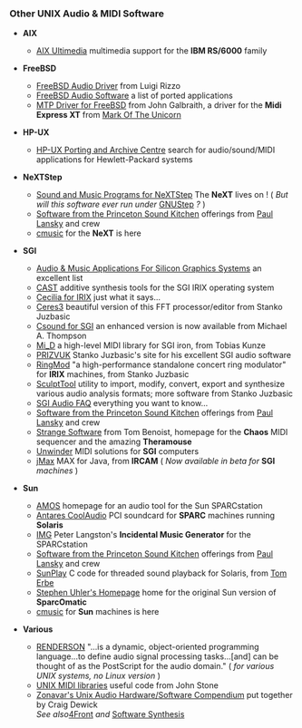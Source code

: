 ### Other UNIX Audio & MIDI Software

  * **AIX**
    * [AIX Ultimedia](http://www.rs6000.ibm.com/hardware/adapters/ultimedia.html) multimedia support for the **IBM RS/6000** family 

  * **FreeBSD**
    * [FreeBSD Audio Driver](http://www.iet.unipi.it/~luigi/sound.html) from Luigi Rizzo 
    * [FreeBSD Audio Software](http://www.neosoft.com/www.freebsd.org/ports/audio.html) a list of ported applications 
    * [MTP Driver for FreeBSD](http://www.ece.arizona.edu/~john/drivers.html) from John Galbraith, a driver for the **Midi Express XT** from [Mark Of The Unicorn](http://www.motu.com)

  * **HP-UX**
    * [HP-UX Porting and Archive Centre](http://hpux.cae.wisc.edu/) search for audio/sound/MIDI applications for Hewlett-Packard systems 

  * **NeXTStep**
    * [Sound and Music Programs for NeXTStep](http://www.eecs.umich.edu/~mrozek/nextmusic/ProgramList.html) The **NeXT** lives on ! ( _But will this software ever run under_ [GNUStep](http://www.gnustep.org/) _?_ ) 
    * [Software from the Princeton Sound Kitchen](http://silvertone.princeton.edu/winham/PSK) offerings from [Paul Lansky](http://silvertone.princeton.edu/~paul/) and crew 
    * [cmusic](http://crca-www.ucsd.edu/cmusic/cmusic.html) for the **NeXT** is here 

  * **SGI**
    * [Audio & Music Applications For Silicon Graphics Systems](http://www.sgi.com/tech/faq/audio/public.html) an excellent list 
    * [CAST](http://cnmat.CNMAT.Berkeley.EDU/CAST/) additive synthesis tools for the SGI IRIX operating system 
    * [Cecilia for IRIX](http://www.prizvuk.hr/software.html#Languages) just what it says... 
    * [Ceres3](http://www.music.columbia.edu/~stanko/About_Ceres3.html) beautiful version of this FFT processor/editor from Stanko Juzbasic 
    * [Csound for SGI](http://people.unt.edu/~mat0001/index.html) an enhanced version is now available from Michael A. Thompson 
    * [Mi_D](http://ccrma-www.stanford.edu/CCRMA/Software/mi_d/doc/) a high-level MIDI library for SGI iron, from Tobias Kunze 
    * [PRIZVUK](http://www.prizvuk.hr/) Stanko Juzbasic's site for his excellent SGI audio software 
    * [RingMod](http://www.music.columbia.edu/~stanko/About_RingMod.html) "a high-performance standalone concert ring modulator" for **IRIX** machines, from Stanko Juzbasic 
    * [SculptTool](http://www.music.columbia.edu/~stanko/About_SculptTool.html) utility to import, modify, convert, export and synthesize various audio analysis formats; more software from Stanko Juzbasic 
    * [SGI Audio FAQ](http://www.sgi.com/tech/faq/audio/) everything you want to know... 
    * [Software from the Princeton Sound Kitchen](http://silvertone.princeton.edu/winham/PSK) offerings from [Paul Lansky](http://silvertone.princeton.edu/~paul/) and crew 
    * [Strange Software](http://www.ifx.com/benoist/) from Tom Benoist, homepage for the **Chaos** MIDI sequencer and the amazing **Theramouse**
    * [Unwinder](http://this.is/tpg/products/unwinder/tech/midi/) MIDI solutions for **SGI** computers 
    * [jMax](http://www.ircam.fr/equipes/temps-reel/jmax/) MAX for Java, from **IRCAM** ( _Now available in beta for_ **SGI** _machines_ ) 

  * **Sun**
    * [AMOS](http://www.darmstadt.gmd.de/oasys/projects/amos/aat.html) homepage for an audio tool for the Sun SPARCstation 
    * [Antares CoolAudio](http://www.antares.com/peripherals/0027.htm) PCI soundcard for **SPARC** machines running **Solaris**
    * [IMG](ftp://ftp.uu.net/pub/music/) Peter Langston's **Incidental Music Generator** for the SPARCstation 
    * [Software from the Princeton Sound Kitchen](http://silvertone.princeton.edu/winham/PSK) offerings from [Paul Lansky](http://silvertone.princeton.edu/~paul/) and crew 
    * [SunPlay](http://shoko.calarts.edu/~tre/sunplay_c.html) C code for threaded sound playback for Solaris, from [Tom Erbe](http://shoko.calarts.edu/~tre)
    * [Stephen Uhler's Homepage](http://www.sunlabs.com/~suhler/) home for the original Sun version of **SparcOmatic**
    * [cmusic](http://crca-www.ucsd.edu/cmusic/cmusic.html) for **Sun** machines is here 

  * **Various**
    * [RENDERSON](http://www.soundobjects.com) "...is a dynamic, object-oriented programming language...to define audio signal processing tasks...[and] can be thought of as the PostScript for the audio domain." ( _for various UNIX systems, no Linux version_ ) 
    * [UNIX MIDI libraries](http://www.umr.edu/~johns/projects/midid/) useful code from John Stone 
    * [Zonavar's Unix Audio Hardware/Software Compendium](http://lios.apana.org.au/~zonavar/unix_audio.html) put together by Craig Dewick  
_See also_[4Front](drivers.html) _and_ [Software Synthesis](swss.html)

